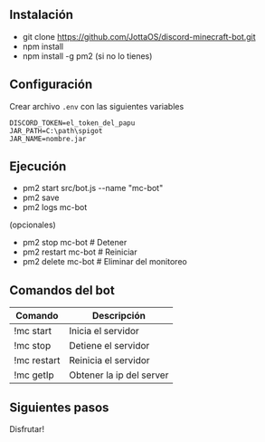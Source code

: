 ## Instalación

- git clone https://github.com/JottaOS/discord-minecraft-bot.git
- npm install
- npm install -g pm2 (si no lo tienes)

## Configuración

Crear archivo `.env` con las siguientes variables

```
DISCORD_TOKEN=el_token_del_papu
JAR_PATH=C:\path\spigot
JAR_NAME=nombre.jar
```

## Ejecución

- pm2 start src/bot.js --name "mc-bot"
- pm2 save
- pm2 logs mc-bot

(opcionales)

- pm2 stop mc-bot # Detener
- pm2 restart mc-bot # Reiniciar
- pm2 delete mc-bot # Eliminar del monitoreo

## Comandos del bot

| Comando     | Descripción              |
| ----------- | ------------------------ |
| !mc start   | Inicia el servidor       |
| !mc stop    | Detiene el servidor      |
| !mc restart | Reinicia el servidor     |
| !mc getIp   | Obtener la ip del server |

## Siguientes pasos

Disfrutar!
